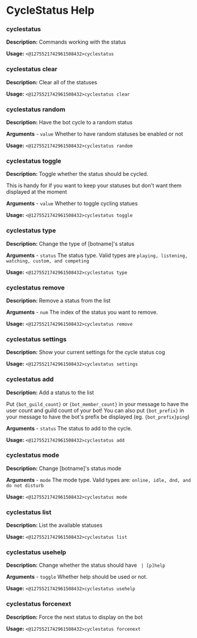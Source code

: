 # CycleStatus Help

### cyclestatus

**Description:** Commands working with the status

**Usage:** `<@1275521742961508432>cyclestatus`

### cyclestatus clear

**Description:** Clear all of the statuses

**Usage:** `<@1275521742961508432>cyclestatus clear`

### cyclestatus random

**Description:** Have the bot cycle to a random status

**Arguments**
    - `value` Whether to have random statuses be enabled or not

**Usage:** `<@1275521742961508432>cyclestatus random`

### cyclestatus toggle

**Description:** Toggle whether the status should be cycled.

This is handy for if you want to keep your statuses but don't want them displayed at the moment

**Arguments**
    - `value` Whether to toggle cycling statues

**Usage:** `<@1275521742961508432>cyclestatus toggle`

### cyclestatus type

**Description:** Change the type of [botname]'s status

**Arguments**
    - `status` The status type. Valid types are
    `playing, listening, watching, custom, and competing`

**Usage:** `<@1275521742961508432>cyclestatus type`

### cyclestatus remove

**Description:** Remove a status from the list

**Arguments**
    - `num` The index of the status you want to remove.

**Usage:** `<@1275521742961508432>cyclestatus remove`

### cyclestatus settings

**Description:** Show your current settings for the cycle status cog

**Usage:** `<@1275521742961508432>cyclestatus settings`

### cyclestatus add

**Description:** Add a status to the list

Put `{bot_guild_count}` or `{bot_member_count}` in your message to have the user count and guild count of your bot!
You can also put `{bot_prefix}` in your message to have the bot's prefix be displayed (eg. `{bot_prefix}ping`)

**Arguments**
    - `status` The status to add to the cycle.

**Usage:** `<@1275521742961508432>cyclestatus add`

### cyclestatus mode

**Description:** Change [botname]'s status mode

**Arguments**
    - `mode` The mode type. Valid types are:
    `online, idle, dnd, and do not disturb`

**Usage:** `<@1275521742961508432>cyclestatus mode`

### cyclestatus list

**Description:** List the available statuses

**Usage:** `<@1275521742961508432>cyclestatus list`

### cyclestatus usehelp

**Description:** Change whether the status should have ` | [p]help`

**Arguments**
    - `toggle` Whether help should be used or not.

**Usage:** `<@1275521742961508432>cyclestatus usehelp`

### cyclestatus forcenext

**Description:** Force the next status to display on the bot

**Usage:** `<@1275521742961508432>cyclestatus forcenext`

